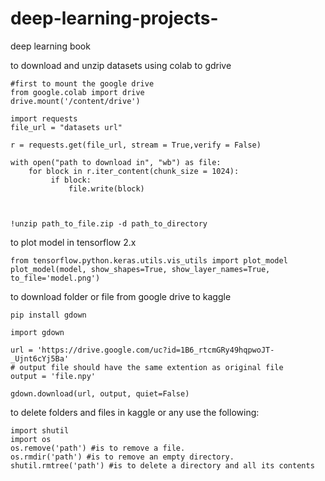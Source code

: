 # deep-learning-projects-
deep learning book


to download and unzip datasets using colab to gdrive
```
#first to mount the google drive
from google.colab import drive
drive.mount('/content/drive')

import requests
file_url = "datasets url"
    
r = requests.get(file_url, stream = True,verify = False) 
  
with open("path to download in", "wb") as file: 
    for block in r.iter_content(chunk_size = 1024):
         if block: 
             file.write(block) 
             
             
             
!unzip path_to_file.zip -d path_to_directory

```
to plot model in tensorflow 2.x 
```
from tensorflow.python.keras.utils.vis_utils import plot_model
plot_model(model, show_shapes=True, show_layer_names=True, to_file='model.png')
```
to download folder or file from google drive to kaggle
```
pip install gdown

import gdown

url = 'https://drive.google.com/uc?id=1B6_rtcmGRy49hqpwoJT-_Ujnt6cYj5Ba'
# output file should have the same extention as original file
output = 'file.npy'

gdown.download(url, output, quiet=False)
```
to delete folders and files in kaggle or any use the following:
```
import shutil
import os
os.remove('path') #is to remove a file.
os.rmdir('path') #is to remove an empty directory.
shutil.rmtree('path') #is to delete a directory and all its contents

```
